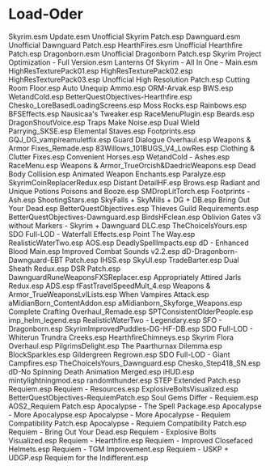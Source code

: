 # Load-Oder
Skyrim.esm
Update.esm
Unofficial Skyrim Patch.esp
Dawnguard.esm
Unofficial Dawnguard Patch.esp
HearthFires.esm
Unofficial Hearthfire Patch.esp
Dragonborn.esm
Unofficial Dragonborn Patch.esp
Skyrim Project Optimization - Full Version.esm
Lanterns Of Skyrim - All In One - Main.esm
HighResTexturePack01.esp
HighResTexturePack02.esp
HighResTexturePack03.esp
Unofficial High Resolution Patch.esp
Cutting Room Floor.esp
Auto Unequip Ammo.esp
ORM-Arvak.esp
BWS.esp
WetandCold.esp
BetterQuestObjectives-Hearthfire.esp
Chesko_LoreBasedLoadingScreens.esp
Moss Rocks.esp
Rainbows.esp
BFSEffects.esp
Nausicaa's Tweaker.esp
RaceMenuPlugin.esp
Beards.esp
DragonShoutVoice.esp
Traps Make Noise.esp
Dual Wield Parrying_SKSE.esp
Elemental Staves.esp
Footprints.esp
GQJ_DG_vampireamuletfix.esp
Guard Dialogue Overhaul.esp
Weapons & Armor Fixes_Remade.esp
83Willows_101BUGS_V4_LowRes.esp
Clothing & Clutter Fixes.esp
Convenient Horses.esp
WetandCold - Ashes.esp
RaceMenu.esp
Weapons & Armor_TrueOrcish&DaedricWeapons.esp
Dead Body Collision.esp
Animated Weapon Enchants.esp
Paralyze.esp
SkyrimCoinReplacerRedux.esp
Distant DetailHF.esp
Brows.esp
Radiant and Unique Potions Poisons and Booze.esp
SMDropLitTorch.esp
Footprints - Ash.esp
ShootingStars.esp
SkyFalls + SkyMills + DG + DB.esp
Bring Out Your Dead.esp
BetterQuestObjectives.esp
Thieves Guild Requirements.esp
BetterQuestObjectives-Dawnguard.esp
BirdsHFclean.esp
Oblivion Gates v3 without Markers - Skyrim + Dawnguard DLC.esp
TheChoiceIsYours.esp
SDO Full-LOD - Waterfall Effects.esp
Point The Way.esp
RealisticWaterTwo.esp
AOS.esp
DeadlySpellImpacts.esp
dD - Enhanced Blood Main.esp
Improved Combat Sounds v2.2.esp
dD-Dragonborn-Dawnguard-EBT Patch.esp
IHSS.esp
SkyUI.esp
TradeBarter.esp
Dual Sheath Redux.esp
DSR Patch.esp
DawnguardRuneWeaponsFXSReplacer.esp
Appropriately Attired Jarls Redux.esp
ADS.esp
fFastTravelSpeedMult_4.esp
Weapons & Armor_TrueWeaponsLvlLists.esp
When Vampires Attack.esp
aMidianBorn_ContentAddon.esp
aMidianborn_Skyforge_Weapons.esp
Complete Crafting Overhaul_Remade.esp
SPTConsistentOlderPeople.esp
imp_helm_legend.esp
RealisticWaterTwo - Legendary.esp
SFO - Dragonborn.esp
SkyrimImprovedPuddles-DG-HF-DB.esp
SDO Full-LOD - Whiterun Trundra Creeks.esp
HearthfireChimneys.esp
Skyrim Flora Overhaul.esp
PilgrimsDelight.esp
The Paarthurnax Dilemma.esp
BlockSparkles.esp
Gildergreen Regrown.esp
SDO Full-LOD - Giant Campfires.esp
TheChoiceIsYours_Dawnguard.esp
Chesko_Step418_SN.esp
dD-No Spinning Death Animation Merged.esp
iHUD.esp
mintylightningmod.esp
randomthunder.esp
STEP Extended Patch.esp
Requiem.esp
Requiem - Resources.esp
ExplosiveBoltsVisualized.esp
BetterQuestObjectives-RequiemPatch.esp
Soul Gems Differ - Requiem.esp
AOS2_Requiem Patch.esp
Apocalypse - The Spell Package.esp
Apocalypse - More Apocalypse.esp
Apocalypse - More Apocalypse - Requiem Compatibility Patch.esp
Apocalypse - Requiem Compatibility Patch.esp
Requiem - Bring Out Your Dead.esp
Requiem - Explosive Bolts Visualized.esp
Requiem - Hearthfire.esp
Requiem - Improved Closefaced Helmets.esp
Requiem - TGM Improvement.esp
Requiem - USKP + UDGP.esp
Requiem for the Indifferent.esp
